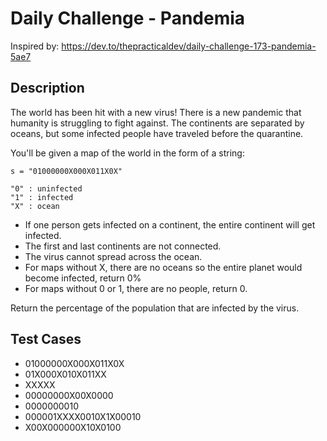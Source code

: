 # Daily Challenge - Pandemia
Inspired by: https://dev.to/thepracticaldev/daily-challenge-173-pandemia-5ae7

## Description
The world has been hit with a new virus! There is a new pandemic that humanity is struggling to fight against. The continents are separated by oceans, but some infected people have traveled before the quarantine.

You'll be given a map of the world in the form of a string:
```
s = "01000000X000X011X0X"

"0" : uninfected
"1" : infected
"X" : ocean
```

* If one person gets infected on a continent, the entire continent will get infected.
* The first and last continents are not connected.
* The virus cannot spread across the ocean.
* For maps without X, there are no oceans so the entire planet would become infected, return 0%
* For maps without 0 or 1, there are no people, return 0.

Return the percentage of the population that are infected by the virus.

## Test Cases
* 01000000X000X011X0X
* 01X000X010X011XX
* XXXXX
* 00000000X00X0000
* 0000000010
* 000001XXXX0010X1X00010
* X00X000000X10X0100
